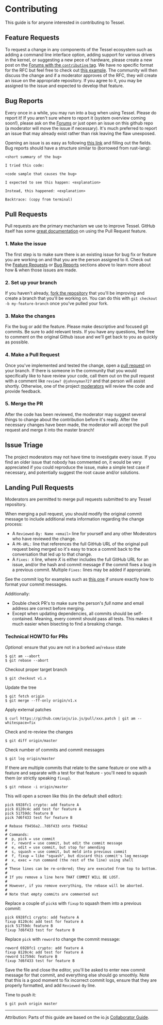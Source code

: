 # Contributing

This guide is for anyone interested in contributing to Tessel.

## Feature Requests
To request a change in any components of the Tessel ecosystem such as adding a command line interface option, adding support for various drivers in the kernel, or suggesting a new pece of hardware, please create a new post on the [Forums with the `contributing` tag](https://forums.tessel.io/c/contributing). We have no specific format for the RFC but feel free to check out [this example](https://forums.tessel.io/t/wifi-api-from-js-for-the-cc3000/399). The community will then discuss the change and if a moderator approves of the RFC, they will create an issue on the appropriate repository. If you agree to it, you may be assigned to the issue and expected to develop that feature.

## Bug Reports
Every once in a while, you may run into a bug when using Tessel. Please do report it! If you aren't sure where to report it (system overview coming soon!), please ask on the [Forums](forums.tessel.io) or just open an issue on this github repo (a moderator will move the issue if necessary). It's much preferred to report an issue that may already exist rather than risk leaving the flaw unexposed.

Opening an issue is as easy as following [this
link](https://github.com/technicalmachine/tessel-project/issues) and filling out the fields.
Bug reports should have a structure similar to (borrowed from rust-lang):

    <short summary of the bug>

    I tried this code:

    <code sample that causes the bug>

    I expected to see this happen: <explanation>

    Instead, this happened: <explanation>

    Backtrace: (copy from terminal)
## Pull Requests

Pull requests are the primary mechanism we use to improve Tessel. GitHub itself
has some [great documentation][pull-requests] on using the Pull Request
feature.

[pull-requests]: https://help.github.com/articles/using-pull-requests/

### 1. Make the issue
The first step is to make sure there is an existing issue for bug fix or feature you are working on and that you are the person assigned to it. Check out the [Feature Requests](#feature-requests) or [Bug Reports](#bug-reports) sections above to learn more about how & when those issues are made.

### 2. Set up your branch
If you haven't already, [fork the repository](https://help.github.com/articles/fork-a-repo/) that you'll be improving and create a branch that you'll be working on. You can do this with `git checkout -b my-feature-branch` once you've pulled your fork.

### 3. Make the changes
Fix the bug or add the feature. Please make descriptive and focused git commits. Be sure to add relevant tests. If you have any questions, feel free to comment on the original Github issue and we'll get back to you as quickly as possible.

### 4. Make a Pull Request
Once you've implemented and tested the change, open a [pull request][pull-requests] on your branch. If there is someone in the community that you would specifically like to have review your code, call them out on the pull request with a comment like `review? @johnnyman727` and that person will assist shortly. Otherwise, one of the project [moderators](https://github.com/technicalmachine/tessel-project/blob/master/Governance/Moderating.md) will review the code and provide feedback.

### 5. Merge the PR
After the code has been reviewed, the moderator may suggest several things to change about the contribution before it's ready. After the necessary changes have been made, the moderator will accept the pull request and merge it into the master branch! 

## Issue Triage

The project moderators may not have time to investigate every issue. If you find an older issue that nobody has commented on, it would be very appreciated if you could reproduce the issue, make a simple test case if necessary, and potentially suggest the root cause and/or solutions.

## Landing Pull Requests

Moderators are permitted to merge pull requests submitted to any Tessel repository.

When merging a pull request, you should modify the original commit message to include additional meta information regarding the change process:

- A `Reviewed-By: Name <email>` line for yourself and any other Moderators who have reviewed the change.
- A `PR-URL:` line that references the full GitHub URL of the original pull request being merged so it's easy to trace a commit back to the  conversation that led up to that change.
- A `Fixes: X` line, where _X_ is either includes the full GitHub URL for an issue, and/or the hash and commit message if the commit fixes a bug in a previous commit. Multiple `Fixes:` lines may be added if appropriate.

See the commit log for examples such as
[this one](https://github.com/iojs/io.js/commit/b636ba8186) if unsure exactly how to format your commit messages.

Additionally:

- Double check PR's to make sure the person's _full name_ and email address are correct before merging.
- Except when updating dependencies, all commits should be self-contained.  Meaning, every commit should pass all tests. This makes it much easier when bisecting to find a breaking change.

### Technical HOWTO for PRs

_Optional:_ ensure that you are not in a borked `am`/`rebase` state

```text
$ git am --abort
$ git rebase --abort
```

Checkout proper target branch

```text
$ git checkout v1.x
```

Update the tree

```text
$ git fetch origin
$ git merge --ff-only origin/v1.x
```

Apply external patches

```text
$ curl https://github.com/iojs/io.js/pull/xxx.patch | git am --whitespace=fix
```

Check and re-review the changes

```text
$ git diff origin/master
```

Check number of commits and commit messages

```text
$ git log origin/master
```

If there are multiple commits that relate to the same feature or one with a feature and separate with a test for that feature - you'll need to squash them (or strictly speaking `fixup`).

```text
$ git rebase -i origin/master
```

This will open a screen like this (in the default shell editor):

```text
pick 6928fc1 crypto: add feature A
pick 8120c4c add test for feature A
pick 51759dc feature B
pick 7d6f433 test for feature B

# Rebase f9456a2..7d6f433 onto f9456a2
#
# Commands:
#  p, pick = use commit
#  r, reword = use commit, but edit the commit message
#  e, edit = use commit, but stop for amending
#  s, squash = use commit, but meld into previous commit
#  f, fixup = like "squash", but discard this commit's log message
#  x, exec = run command (the rest of the line) using shell
#
# These lines can be re-ordered; they are executed from top to bottom.
#
# If you remove a line here THAT COMMIT WILL BE LOST.
#
# However, if you remove everything, the rebase will be aborted.
#
# Note that empty commits are commented out
```

Replace a couple of `pick`s with `fixup` to squash them into a previous commit:

```text
pick 6928fc1 crypto: add feature A
fixup 8120c4c add test for feature A
pick 51759dc feature B
fixup 7d6f433 test for feature B
```

Replace `pick` with `reword` to change the commit message:

```text
reword 6928fc1 crypto: add feature A
fixup 8120c4c add test for feature A
reword 51759dc feature B
fixup 7d6f433 test for feature B
```

Save the file and close the editor, you'll be asked to enter new commit message for that commit, and everything else should go smoothly. Note that this is a good moment to fix incorrect commit logs, ensure that they are properly formatted, and add `Reviewed-By` line.

Time to push it:

```text
$ git push origin master
```

---

Attribution: Parts of this guide are based on the io.js [Collaborator Guide](https://github.com/iojs/io.js/blob/v1.x/COLLABORATOR_GUIDE.md).
